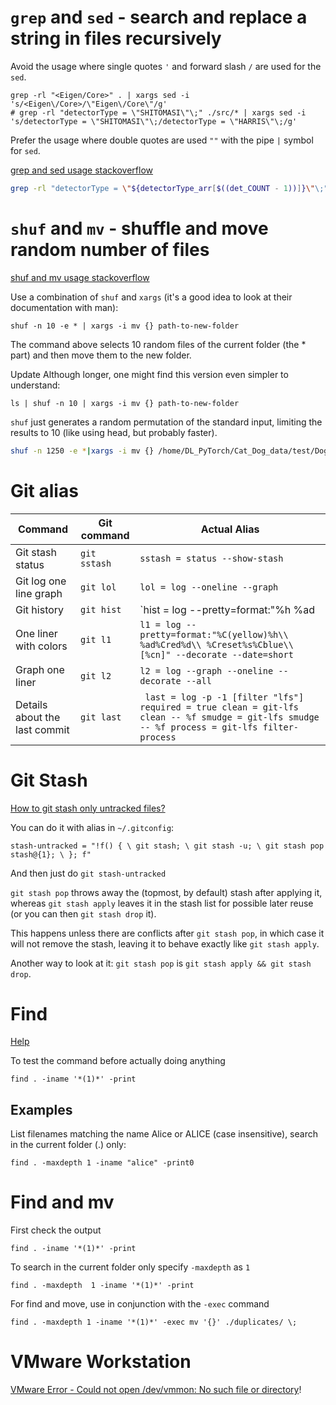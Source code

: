 # `grep` and `sed` - search and replace a string in files recursively
Avoid the usage where single quotes `'` and forward slash `/` are used for the `sed`.
```shell
grep -rl "<Eigen/Core>" . | xargs sed -i 's/<Eigen\/Core>/\"Eigen\/Core\"/g'
# grep -rl "detectorType = \"SHITOMASI\"\;" ./src/* | xargs sed -i 's/detectorType = \"SHITOMASI\"\;/detectorType = \"HARRIS\"\;/g'
```
Prefer the usage where double quotes are used `""` with the pipe `|` symbol for `sed`.

[grep and sed usage stackoverflow](https://stackoverflow.com/questions/33473291/how-to-use-variable-names-when-grep-and-sed-are-combined)
```bash
grep -rl "detectorType = \"${detectorType_arr[$((det_COUNT - 1))]}\"\;" ./src/*.cpp | xargs sed -i "s|detectorType = \"${detectorType_arr[$((det_COUNT - 1))]}\"\;|detectorType = \"$i\"\;|g"
```

# `shuf` and `mv` - shuffle and move random number of files
[shuf and mv usage stackoverflow](https://stackoverflow.com/questions/14033129/how-to-move-a-given-number-of-random-files-on-unix-linux-os)

Use a combination of `shuf` and `xargs` (it's a good idea to look at their documentation with man):

`shuf -n 10 -e * | xargs -i mv {} path-to-new-folder`

The command above selects 10 random files of the current folder (the * part) and then move them to the new folder.

Update
Although longer, one might find this version even simpler to understand:

`ls | shuf -n 10 | xargs -i mv {} path-to-new-folder`

`shuf` just generates a random permutation of the standard input, limiting the results to 10 (like using head, but probably faster).

```bash
shuf -n 1250 -e *|xargs -i mv {} /home/DL_PyTorch/Cat_Dog_data/test/Dog
```
# Git alias
| Command | Git command | Actual Alias |
|---|---|---|
| Git stash status | `git sstash` | `sstash = status --show-stash` |
| Git log one line graph | `git lol` | `lol = log --oneline --graph` |
| Git history | `git hist` | `hist = log --pretty=format:\"%h %ad | %s%d [%an]\" --graph --date=short` |
| One liner with colors | `git l1` | `l1 = log --pretty=format:"%C(yellow)%h\\ %ad%Cred%d\\ %Creset%s%Cblue\\ [%cn]" --decorate --date=short` |
| Graph one liner | `git l2` | `l2 = log --graph --oneline --decorate --all` |
| Details about the last commit | `git last` | ``` last = log -p -1 [filter "lfs"] required = true clean = git-lfs clean -- %f smudge = git-lfs smudge -- %f process = git-lfs filter-process``` |

# Git Stash
[How to git stash only untracked files?](https://stackoverflow.com/questions/39026156/how-to-git-stash-only-untracked-files)

You can do it with alias in `~/.gitconfig`: 
```
stash-untracked = "!f() { \ git stash; \ git stash -u; \ git stash pop stash@{1}; \ }; f" 
```
And then just do `git stash-untracked`  

`git stash pop` throws away the (topmost, by default) stash after applying it, whereas `git stash apply` leaves it in the stash list for possible later reuse (or you can then `git stash drop` it). 

This happens unless there are conflicts after `git stash pop`, in which case it will not remove the stash, leaving it to behave exactly like `git stash apply`. 

Another way to look at it: `git stash pop` is `git stash apply && git stash drop`. 

# Find
[Help](https://ss64.com/bash/find.html)

To test the command before actually doing anything
```
find . -iname '*(1)*' -print
```

## Examples
List filenames matching the name Alice or ALICE (case insensitive), search in the current folder (.) only:
```
find . -maxdepth 1 -iname "alice" -print0
```

# Find and mv
First check the output
```
find . -iname '*(1)*' -print

```
To search in the current folder only specify `-maxdepth` as `1`
```
find . -maxdepth  1 -iname '*(1)*' -print
```
For find and move, use in conjunction with the `-exec` command
```
find . -maxdepth 1 -iname '*(1)*' -exec mv '{}' ./duplicates/ \;
```

# VMware Workstation

[VMware Error - Could not open /dev/vmmon: No such file or directory](https://askubuntu.com/questions/1096052/vmware-15-error-on-ubuntu-18-4-could-not-open-dev-vmmon-no-such-file-or-dire)!